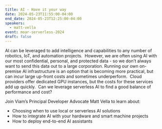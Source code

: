 ```yaml
---
title: AI - Have it your way
date: 2024-05-23T11:55:00-04:00
end_date: 2024-05-23T12:25:00-04:00
speakers:
  - matt-vella
event: moar-serverless-2024
draft: false
---
```


AI can be leveraged to add intelligence and capabilities to any number of robotics, IoT, and automation projects.  However, we are often using AI with our most confidential, personal, and protected data - so we don’t always want to send this data out to a large corporation. Running our own on-premise AI infrastructure is an option that is becoming more practical, but can incur large up-front costs and sometimes underperform.  Cloud providers offer dedicated GPU instances, but the costs for these services add up quickly.  Can we leverage serverless AI to find a good balance of performance and cost?

Join Viam’s Principal Developer Advocate Matt Vella to learn about:

- Choosing when to use local or serverless AI solutions
- How to integrate AI with your hardware and smart machine projects
- How to deploy end-to-end AI assistants